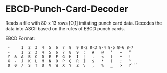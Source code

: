 # EBCD-Punch-Card-Decoder
Reads a file with 80 x 13 rows [0,1] imitating punch card data. Decodes the data into ASCII based on the rules of EBCD punch cards.

EBCD Format:
```
 -     1  2  3  4  5  6  7  8  9 8-2 8-3 8-4 8-5 8-6 8-7
 -     1  2  3  4  5  6  7  8  9  :   #   @   ‘   =   “
 Y  &  A  B  C  D  E  F  G  H  I  [   .   <   (   +   !
 X  -  J  K  L  M  N  O  P  Q  R  ]   $   *   )   ;   ^
 0  0  /  S  T  U  V  W  X  Y  Z  \   ,   %   _   >   ?```
